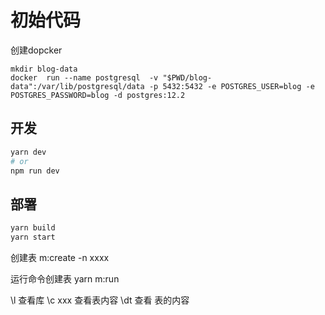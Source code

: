 # 初始代码
创建dopcker
~~~
mkdir blog-data
docker  run --name postgresql  -v "$PWD/blog-data":/var/lib/postgresql/data -p 5432:5432 -e POSTGRES_USER=blog -e POSTGRES_PASSWORD=blog -d postgres:12.2
~~~

## 开发

```bash
yarn dev
# or
npm run dev
```

## 部署

```bash 
yarn build
yarn start
```
创建表
m:create -n xxxx

运行命令创建表
yarn m:run

\l 查看库
\c xxx 查看表内容
\dt 查看 表的内容

